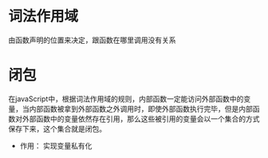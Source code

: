 # 词法作用域
由函数声明的位置来决定，跟函数在哪里调用没有关系


# 闭包
在javaScript中，根据词法作用域的规则，内部函数一定能访问外部函数中的变量，当内部函数被拿到外部函数之外调用时，即使外部函数执行完毕，但是内部函数对外部函数中的变量依然存在引用，那么这些被引用的变量会以一个集合的方式保存下来，这个集合就是闭包。

- 作用：
  实现变量私有化